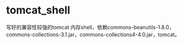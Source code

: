 # tomcat_shell
写好的兼容性较强的tomcat 内存shell，依赖commons-beanutils-1.8.0，commons-collections-3.1.jar，commons-collections4-4.0.jar，tomcat。
